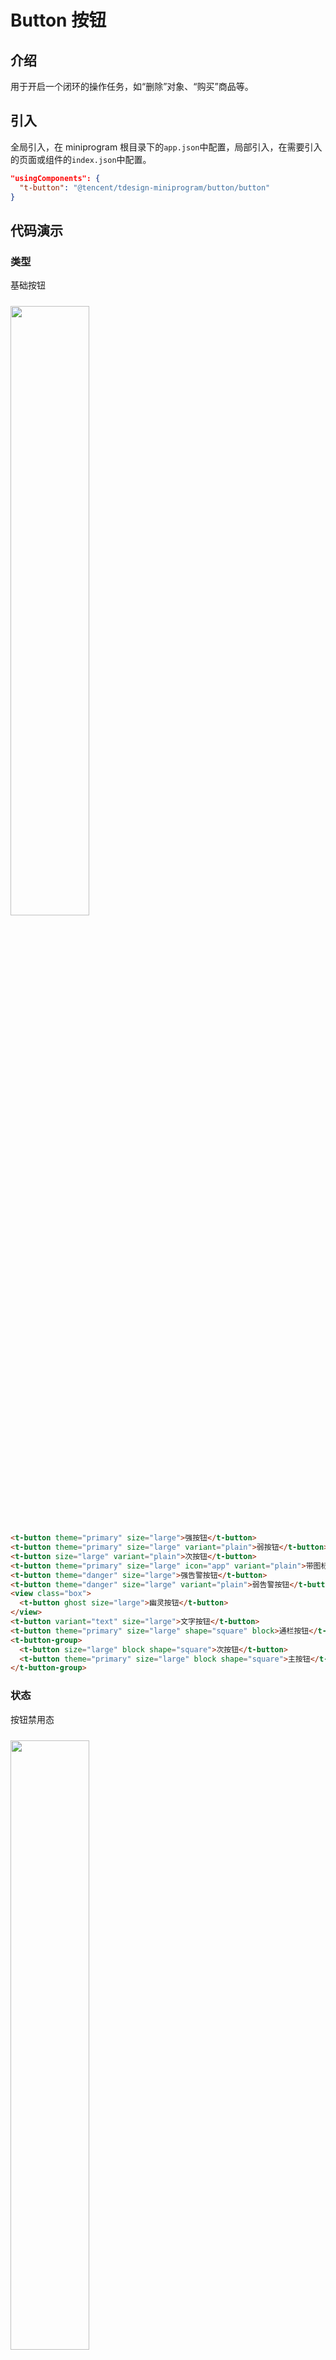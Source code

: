 # Button 按钮

## 介绍

用于开启一个闭环的操作任务，如“删除”对象、“购买”商品等。

## 引入

全局引入，在 miniprogram 根目录下的`app.json`中配置，局部引入，在需要引入的页面或组件的`index.json`中配置。

```json
"usingComponents": {
  "t-button": "@tencent/tdesign-miniprogram/button/button"
}
```

## 代码演示

### 类型

基础按钮

<img src="https://tdesign.gtimg.com/miniprogram/readme/button-1.png" width="50%" height="50%" style="margin-top: 10px">

```html
<t-button theme="primary" size="large">强按钮</t-button>
<t-button theme="primary" size="large" variant="plain">弱按钮</t-button>
<t-button size="large" variant="plain">次按钮</t-button>
<t-button theme="primary" size="large" icon="app" variant="plain">带图标按钮</t-button>
<t-button theme="danger" size="large">强告警按钮</t-button>
<t-button theme="danger" size="large" variant="plain">弱告警按钮</t-button>
<view class="box">
  <t-button ghost size="large">幽灵按钮</t-button>
</view>
<t-button variant="text" size="large">文字按钮</t-button>
<t-button theme="primary" size="large" shape="square" block>通栏按钮</t-button>
<t-button-group>
  <t-button size="large" block shape="square">次按钮</t-button>
  <t-button theme="primary" size="large" block shape="square">主按钮</t-button>
</t-button-group>
```

### 状态

按钮禁用态

<img src="https://tdesign.gtimg.com/miniprogram/readme/button-2.png" width="50%" height="50%" style="margin-top: 10px">

```html
<t-button theme="primary" size="large" disabled>强按钮</t-button>
<t-button theme="primary" size="large" variant="plain" disabled>弱按钮</t-button>
<t-button size="large" variant="plain" disabled>次按钮</t-button>
<t-button theme="primary" size="large" icon="app" disabled>带图标按钮</t-button>
<t-button theme="danger" size="large" disabled>强告警按钮</t-button>
<t-button theme="danger" size="large" variant="plain" disabled>弱告警按钮</t-button>
<view class="box">
  <t-button ghost size="large" disabled>幽灵按钮</t-button>
</view>
<t-button variant="text" size="large" disabled>文字按钮</t-button>
<t-button theme="primary" size="large" shape="square" block disabled>通栏按钮</t-button>
<t-button-group>
  <t-button size="large" shape="square" block disabled>次按钮</t-button>
  <t-button theme="primary" size="large" block shape="square" disabled>主按钮</t-button>
</t-button-group>
```

### 规格

按钮尺寸

<img src="https://tdesign.gtimg.com/miniprogram/readme/button-3.png" width="50%" height="50%" style="margin-top: 10px">

```html
<t-button theme="primary" size="large">按钮 44</t-button>
<t-button theme="primary" style="margin-left: 16px">按钮 40</t-button>
<t-button theme="primary" size="small" style="margin-left: 16px">按钮 36</t-button>
```

## API

### Button Props

| 名称                   | 类型        | 默认值       | 说明                                                                                                                                                                                   | 必传 |
| ---------------------- | ----------- | ------------ | -------------------------------------------------------------------------------------------------------------------------------------------------------------------------------------- | ---- |
| block                  | Boolean     | false        | 是否为块级元素                                                                                                                                                                         | N    |
| disabled               | Boolean     | false        | 是否禁用按钮                                                                                                                                                                           | N    |
| external-classes       | Array       | -            | 组件类名。`['t-class']`                                                                                                                                                                | N    |
| ghost                  | Boolean     | false        | 是否为幽灵按钮（镂空按钮）                                                                                                                                                             | N    |
| icon                   | String      | -            | 图标名称                                                                                                                                                                               | N    |
| loading                | Boolean     | false        | 是否显示为加载状态                                                                                                                                                                     | N    |
| shape                  | String      | square       | 按钮形状，有二种：方形、圆角方形。可选项：square/round                                                                                                                                 | N    |
| size                   | String      | medium       | 组件尺寸。可选项：small/medium/large。TS 类型：`SizeEnum`                                                                                                                              | N    |
| theme                  | String      | undefined    | 组件风格，依次为品牌色、危险色。可选项：default/primary/danger                                                                                                                         | N    |
| type                   | String      | -            | 同小程序的 formType。可选项：submit/reset                                                                                                                                              | N    |
| variant                | String      | base         | 按钮形式，基础、线框、文字。可选项：base/outline/text                                                                                                                                  | N    |
| open-type              | String      | -            | 微信开放能力 [查看小程序文档](https://developers.weixin.qq.com/miniprogram/dev/component/button.html)。可选项：contact/share/getPhoneNumber/getUserInfo/launchApp/openSetting/feedback | N    |
| hover-stop-propagation | Boolean     | false        | 指定是否阻止本节点的祖先节点出现点击态                                                                                                                                                 | N    |
| hover-start-time       | Number      | 20           | 按住后多久出现点击态，单位毫秒                                                                                                                                                         | N    |
| hover-stay-time        | Number      | 70           | 手指松开后点击态保留时间，单位毫秒                                                                                                                                                     | N    |
| lang                   | String      | en           | 指定返回用户信息的语言，zh_CN 简体中文，zh_TW 繁体中文，en 英文。 [查看小程序文档](https://developers.weixin.qq.com/miniprogram/dev/component/button.html)。可选项：en/zh_CN/zh_TW     | N    |
| session-from           | String      | -            | 会话来源，open-type=contact 时有效                                                                                                                                                     | N    |
| send-message-title     | String      | 当前标题     | 会话内消息卡片标题，open-type=contact 时有效                                                                                                                                           | N    |
| send-message-path      | String      | 当前分享路径 | 会话内消息卡片点击跳转小程序路径，open-type=contact 时有效                                                                                                                             | N    |
| send-message-img       | String      | 截图         | 会话内消息卡片图片，open-type=contact 时有效                                                                                                                                           | N    |
| app-parameter          | String      | -            | 打开 APP 时，向 APP 传递的参数，open-type=launchApp 时有效                                                                                                                             | N    |
| show-message-card      | Boolean     | false        | 是否显示会话内消息卡片，设置此参数为 true，用户进入客服会话会在右下角显示可能要发送的小程序提示，用户点击后可以快速发送小程序消息，open-type=contact 时有效                            | N    |
| bindgetuserinfo        | Eventhandle | -            | 用户点击该按钮时，会返回获取到的用户信息，回调的 detail 数据与<a href="../api/open-api/user-info/wx.getUserInfo.html">wx.getUserInfo</a>返回的一致，open-type=getUserInfo 时有效       | N    |
| bindcontact            | Eventhandle | -            | 客服消息回调，open-type=contact 时有效                                                                                                                                                 | N    |
| bindgetphonenumber     | Eventhandle | -            | 获取用户手机号回调，open-type=getPhoneNumber 时有效                                                                                                                                    | N    |
| binderror              | Eventhandle | -            | 当使用开放能力时，发生错误的回调，open-type=launchApp 时有效                                                                                                                           | N    |
| bindopensetting        | Eventhandle | -            | 在打开授权设置页后回调，open-type=openSetting 时有效                                                                                                                                   | N    |
| bindlaunchapp          | Eventhandle | -            | 打开 APP 成功的回调，open-type=launchApp 时有效                                                                                                                                        | N    |
